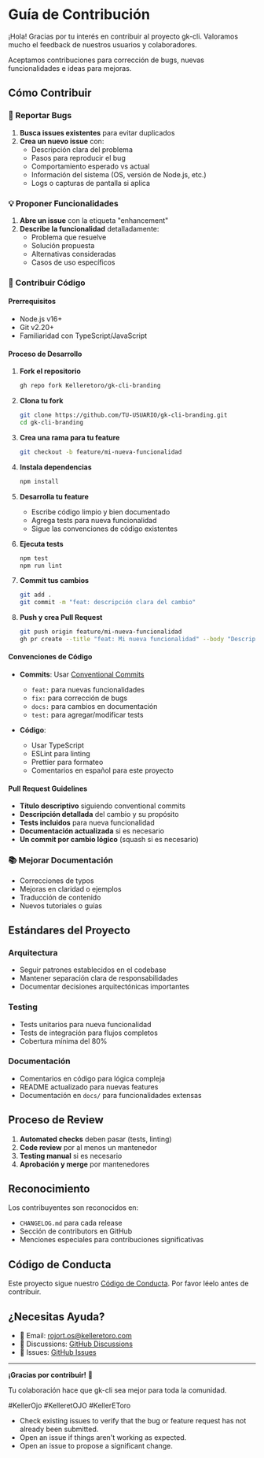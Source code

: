 # Guía de Contribución

¡Hola! Gracias por tu interés en contribuir al proyecto gk-cli. Valoramos mucho el feedback de nuestros usuarios y colaboradores.

Aceptamos contribuciones para corrección de bugs, nuevas funcionalidades e ideas para mejoras.

## Cómo Contribuir

### 🐛 Reportar Bugs

1. **Busca issues existentes** para evitar duplicados
2. **Crea un nuevo issue** con:
   - Descripción clara del problema
   - Pasos para reproducir el bug
   - Comportamiento esperado vs actual
   - Información del sistema (OS, versión de Node.js, etc.)
   - Logs o capturas de pantalla si aplica

### 💡 Proponer Funcionalidades

1. **Abre un issue** con la etiqueta "enhancement"
2. **Describe la funcionalidad** detalladamente:
   - Problema que resuelve
   - Solución propuesta
   - Alternativas consideradas
   - Casos de uso específicos

### 🔧 Contribuir Código

#### Prerrequisitos
- Node.js v16+ 
- Git v2.20+
- Familiaridad con TypeScript/JavaScript

#### Proceso de Desarrollo

1. **Fork el repositorio**
   ```bash
   gh repo fork Kelleretoro/gk-cli-branding
   ```

2. **Clona tu fork**
   ```bash
   git clone https://github.com/TU-USUARIO/gk-cli-branding.git
   cd gk-cli-branding
   ```

3. **Crea una rama para tu feature**
   ```bash
   git checkout -b feature/mi-nueva-funcionalidad
   ```

4. **Instala dependencias**
   ```bash
   npm install
   ```

5. **Desarrolla tu feature**
   - Escribe código limpio y bien documentado
   - Agrega tests para nueva funcionalidad
   - Sigue las convenciones de código existentes

6. **Ejecuta tests**
   ```bash
   npm test
   npm run lint
   ```

7. **Commit tus cambios**
   ```bash
   git add .
   git commit -m "feat: descripción clara del cambio"
   ```

8. **Push y crea Pull Request**
   ```bash
   git push origin feature/mi-nueva-funcionalidad
   gh pr create --title "feat: Mi nueva funcionalidad" --body "Descripción detallada"
   ```

#### Convenciones de Código

- **Commits**: Usar [Conventional Commits](https://www.conventionalcommits.org/)
  - `feat:` para nuevas funcionalidades
  - `fix:` para corrección de bugs
  - `docs:` para cambios en documentación
  - `test:` para agregar/modificar tests

- **Código**: 
  - Usar TypeScript
  - ESLint para linting
  - Prettier para formateo
  - Comentarios en español para este proyecto

#### Pull Request Guidelines

- **Título descriptivo** siguiendo conventional commits
- **Descripción detallada** del cambio y su propósito
- **Tests incluidos** para nueva funcionalidad
- **Documentación actualizada** si es necesario
- **Un commit por cambio lógico** (squash si es necesario)

### 📚 Mejorar Documentación

- Correcciones de typos
- Mejoras en claridad o ejemplos
- Traducción de contenido
- Nuevos tutoriales o guías

## Estándares del Proyecto

### Arquitectura
- Seguir patrones establecidos en el codebase
- Mantener separación clara de responsabilidades
- Documentar decisiones arquitectónicas importantes

### Testing
- Tests unitarios para nueva funcionalidad
- Tests de integración para flujos completos
- Cobertura mínima del 80%

### Documentación
- Comentarios en código para lógica compleja
- README actualizado para nuevas features
- Documentación en `docs/` para funcionalidades extensas

## Proceso de Review

1. **Automated checks** deben pasar (tests, linting)
2. **Code review** por al menos un mantenedor
3. **Testing manual** si es necesario
4. **Aprobación y merge** por mantenedores

## Reconocimiento

Los contribuyentes son reconocidos en:
- `CHANGELOG.md` para cada release
- Sección de contributors en GitHub
- Menciones especiales para contribuciones significativas

## Código de Conducta

Este proyecto sigue nuestro [Código de Conducta](./CODE_OF_CONDUCT.md). Por favor léelo antes de contribuir.

## ¿Necesitas Ayuda?

- 📧 Email: rojort.os@kelleretoro.com
- 💬 Discussions: [GitHub Discussions](https://github.com/Kelleretoro/gk-cli-branding/discussions)
- 🐛 Issues: [GitHub Issues](https://github.com/Kelleretoro/gk-cli-branding/issues)

---

**¡Gracias por contribuir!** 🙏

Tu colaboración hace que gk-cli sea mejor para toda la comunidad.

#KellerOjo #KelleretOJO #KellerEToro

* Check existing issues to verify that the bug or feature request has not already been submitted.
* Open an issue if things aren't working as expected.
* Open an issue to propose a significant change.
